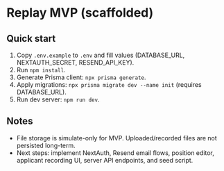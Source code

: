 # Replay MVP (scaffolded)

## Quick start
1. Copy `.env.example` to `.env` and fill values (DATABASE_URL, NEXTAUTH_SECRET, RESEND_API_KEY).
2. Run `npm install`.
3. Generate Prisma client: `npx prisma generate`.
4. Apply migrations: `npx prisma migrate dev --name init` (requires DATABASE_URL).
5. Run dev server: `npm run dev`.

## Notes
- File storage is simulate-only for MVP. Uploaded/recorded files are not persisted long-term.
- Next steps: implement NextAuth, Resend email flows, position editor, applicant recording UI, server API endpoints, and seed script.
